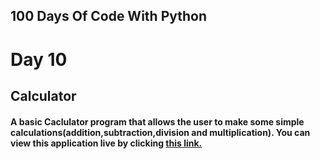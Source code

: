 ## 100 Days Of Code With Python

# Day 10

## Calculator

#### A basic Caclulator program that allows the user to make some simple calculations(addition,subtraction,division and multiplication). You can view this application live by clicking [this link.](https://repl.it/@ArisRoutsis/calculator-final#main.py)
